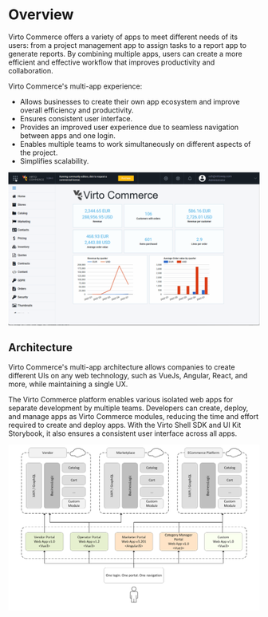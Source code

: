 # Overview 

Virto Commerce offers a variety of apps to meet different needs of its users: from a project management app to assign tasks to a report app to generate reports. By combining multiple apps, users can create a more efficient and effective workflow that improves productivity and collaboration.

Virto Commerce's multi-app experience:

* Allows businesses to create their own app ecosystem and improve overall efficiency and productivity. 
* Ensures consistent user interface. 
* Provides an improved user experience due to seamless navigation between apps and one login.
* Enables multiple teams to work simultaneously on different aspects of the project. 
* Simplifies scalability.

![Multi-App](media/multi-app-demo.gif)

## Architecture
Virto Commerce's multi-app architecture allows companies to create different UIs on any web technology, such as VueJs, Angular, React, and more, while maintaining a single UX. 

The Virto Commerce platform enables various isolated web apps for separate development by multiple teams. Developers can create, deploy, and manage apps as Virto Commerce modules, reducing the time and effort required to create and deploy apps. With the Virto Shell SDK and UI Kit Storybook, it also ensures a consistent user interface across all apps.

![image](media/self-service-portal-scheme.png)